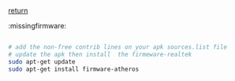 [return](debianinstall)

:missingfirmware:

```sh

# add the non-free contrib lines on your apk sources.list file
# update the apk then install  the firmeware-realtek
sudo apt-get update
sudo apt-get install firmware-atheros

```

